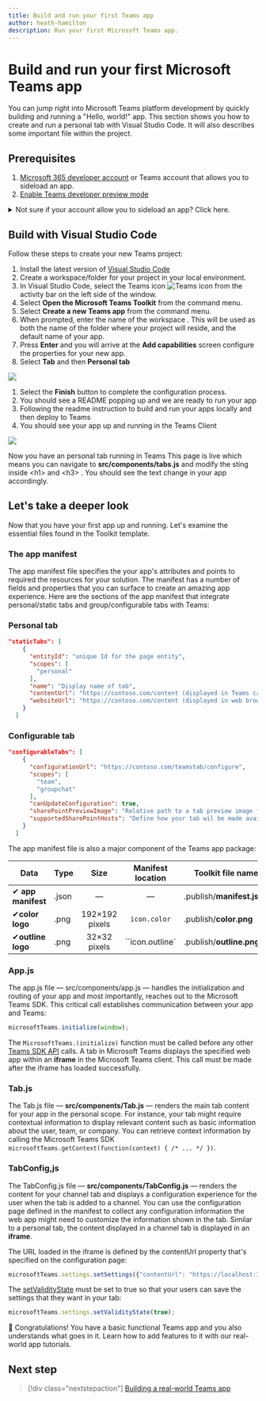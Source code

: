 ```yaml
---
title: Build and run your first Teams app
author: heath-hamilton
description: Run your first Microsoft Teams app.
---
```

# Build and run your first Microsoft Teams app

You can jump right into Microsoft Teams platform development by quickly building and running a "Hello, world!" app. This section shows you how to create and run a personal tab with Visual Studio Code. It will also describes some important file within the project.

## Prerequisites

1. [Microsoft 365 developer account](/concepts/build-and-test/prepare-your-o365-tenant) or Teams account that allows you to sideload an app. 
1. [Enable Teams developer preview mode](/resources/dev-preview/developer-preview-intro#enable-developer-preview)

<details>
  <summary>Not sure if your account allow you to sideload an app? Click here.</summary>
Click on AppStore on the bottom left corner and you should see "Upload a custom app" if sideloading is turned on. 
<image src="../assets/images/app-up-and-running/upload-custom-app.png">

If sideloading is not turned on for your tenant, please get a Microsoft 365 developer account and turn on sideloading by following [these steps](/concepts/build-and-test/prepare-your-o365-tenant#Enable-custom-Teams-apps-and-turn-on-custom-app-uploading) 
</details>

## Build with Visual Studio Code

Follow these steps to create your new Teams project:

1. Install the latest version of [Visual Studio Code](https://code.visualstudio.com/download)
1. Create a workspace/folder for your project in your local environment.
1. In Visual Studio Code, select the Teams icon ![Teams icon](../assets/icons/favicon-16x16.png) from the activity bar on the left side of the window.
1. Select **Open the Microsoft Teams Toolkit** from the command menu.
1. Select **Create a new Teams app** from the command menu.
1. When prompted, enter the name of the workspace . This will be used as both the name of the folder where your project will reside, and the default name of your app.
1. Press **Enter** and you will arrive at the **Add capabilities** screen configure the properties for your new app.
1. Select **Tab** and then **Personal tab**

<!-- markdownlint-disable MD033 -->

<image src="../assets/images/app-up-and-running/choose-tab.png" alt-text="<alt text>">

1. Select the **Finish** button to complete the configuration process.
1. You should see a README popping up and we are ready to run your app
1. Following the readme instruction to build and run your apps locally and then deploy to Teams
1. You should see your app up and running in the Teams Client 

<image src="../assets/images/app-up-and-running/tab-running.png" alt-text="<alt text>">

Now you have an personal tab running in Teams 
This page is live which means you can navigate to **src/components/tabs.js** and modify the sting inside \<h1> and \<h3> . You should see the text change in your app accordingly.

## Let's take a deeper look

Now that you have your first app up and running. Let's examine the essential files found in the Toolkit template.

### The app manifest

The app manifest file specifies the your app's attributes and points to required the resources for your solution. The manifest has a number of fields and properties that you can surface to create an amazing app experience. Here are the sections of the app manifest that integrate personal/static tabs and group/configurable tabs with Teams:

### Personal tab

```json
"staticTabs": [
    {
      "entityId": "unique Id for the page entity",
      "scopes": [
        "personal"
      ],
      "name": "Display name of tab",
      "contentUrl": "https://contoso.com/content (displayed in Teams canvas)",
      "websiteUrl": "https://contoso.com/content (displayed in web browser"
    }
  ]
```

### Configurable tab

```json
"configurableTabs": [
    {
      "configurationUrl": "https://contoso.com/teamstab/configure",
      "scopes": [
        "team",
        "groupchat"
      ],
      "canUpdateConfiguration": true,
      "sharePointPreviewImage": "Relative path to a tab preview image for use in SharePoint — 1024px X 768",
      "supportedSharePointHosts": "Define how your tab wil be made available in SharePoint (full page or web part)"
    }
  ]
```

The app manifest file is also a major component of the Teams app package:

|Data|Type|Size|Manifest location|Toolkit file name|
|---|---|:---:|:---:|-----|
|✔ **app manifest**|.json| — | — |.publish/**manifest.json**|
|✔**color logo**|.png|192&times;192 pixels|`icon.color`|.publish/**color.png**|
|✔**outline logo**|.png|32&times;32 pixels|``icon.outline`|.publish/**outline.png**|

### App.js

The app.js file — src/components/app.js — handles the initialization and routing of your app and most importantly, reaches out to the Microsoft Teams SDK. This critical call establishes communication between your app and Teams:

```javascript
microsoftTeams.initialize(window);
```

The `MicrosoftTeams.(initialize)`  function must be called before any other [Teams SDK API](../tabs/how-to/using-teams-client-sdk.md) calls. A tab in Microsoft Teams displays the specified web app within an **iframe** in the Microsoft Teams client. This call must be made after the iframe has loaded successfully.

### Tab.js

The Tab.js file — **src/components/Tab.js** — renders the main tab content
 for your app in the personal scope. For instance, your tab might require contextual information to display relevant content such as basic information about the user, team, or company. You can retrieve context information by calling the Microsoft Teams SDK `microsoftTeams.getContext(function(context) { /* ... */ })`.

### TabConfig,js

The TabConfig.js file — **src/components/TabConfig.js** — renders the content for your channel tab and displays a configuration experience for the user when the tab is added to a channel. You can use the configuration page defined in the manifest to collect any configuration information the web app might need to customize the information shown in the tab. Similar to a personal tab, the content displayed in a channel tab is displayed in an **iframe**. 

The URL loaded in the iframe is defined by the contentUrl property that's specified on the configuration page:

```javascript
microsoftTeams.settings.setSettings({"contentUrl": "https://localhost:3000/tab"})
```

The [setValidityState](/javascript/api/@microsoft/teams-js/microsoftteams.settings?view=msteams-client-js-latest#setvaliditystate-boolean-) must be set to true so that your users can save the settings that they want in your tab:

```javascript
microsoftTeams.settings.setValidityState(true);
```

🎉 Congratulations! You have a basic functional Teams app and you also understands what goes in it. Learn how to add features to it with our real-world app tutorials.

## Next step

> [!div class="nextstepaction"]
> [Building a real-world Teams app](../build-your-first-app/building-real-world-app.md)
>
>
